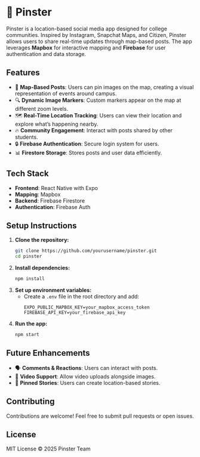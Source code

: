 # 📍 Pinster

Pinster is a location-based social media app designed for college communities. Inspired by Instagram, Snapchat Maps, and Citizen, Pinster allows users to share real-time updates through map-based posts. The app leverages **Mapbox** for interactive mapping and **Firebase** for user authentication and data storage.

## Features

- 📍 **Map-Based Posts**: Users can pin images on the map, creating a visual representation of events around campus.
- 🔍 **Dynamic Image Markers**: Custom markers appear on the map at different zoom levels.
- 🗺 **Real-Time Location Tracking**: Users can view their location and explore what’s happening nearby.
- 🔥 **Community Engagement**: Interact with posts shared by other students.
- 🔒 **Firebase Authentication**: Secure login system for users.
- 📊 **Firestore Storage**: Stores posts and user data efficiently.

## Tech Stack

- **Frontend**: React Native with Expo
- **Mapping**: Mapbox
- **Backend**: Firebase Firestore
- **Authentication**: Firebase Auth

## Setup Instructions

1. **Clone the repository:**
   ```sh
   git clone https://github.com/yourusername/pinster.git
   cd pinster
   ```
2. **Install dependencies:**
   ```sh
   npm install
   ```
3. **Set up environment variables:**
   - Create a `.env` file in the root directory and add:
     ```env
     EXPO_PUBLIC_MAPBOX_KEY=your_mapbox_access_token
     FIREBASE_API_KEY=your_firebase_api_key
     ```
4. **Run the app:**
   ```sh
   npm start
   ```

## Future Enhancements

- 🗣 **Comments & Reactions**: Users can interact with posts.
- 🎥 **Video Support**: Allow video uploads alongside images.
- 📌 **Pinned Stories**: Users can create location-based stories.

## Contributing

Contributions are welcome! Feel free to submit pull requests or open issues.

## License

MIT License © 2025 Pinster Team

